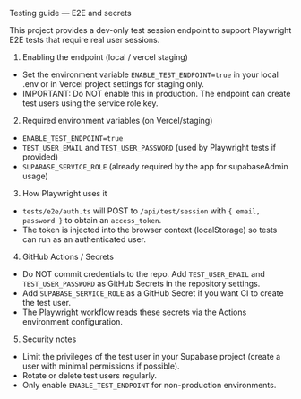 Testing guide — E2E and secrets

This project provides a dev-only test session endpoint to support Playwright E2E tests that require real user sessions.

1) Enabling the endpoint (local / vercel staging)

- Set the environment variable `ENABLE_TEST_ENDPOINT=true` in your local .env or in Vercel project settings for staging only.
- IMPORTANT: Do NOT enable this in production. The endpoint can create test users using the service role key.

2) Required environment variables (on Vercel/staging)

- `ENABLE_TEST_ENDPOINT=true`
- `TEST_USER_EMAIL` and `TEST_USER_PASSWORD` (used by Playwright tests if provided)
- `SUPABASE_SERVICE_ROLE` (already required by the app for supabaseAdmin usage)

3) How Playwright uses it

- `tests/e2e/auth.ts` will POST to `/api/test/session` with `{ email, password }` to obtain an `access_token`.
- The token is injected into the browser context (localStorage) so tests can run as an authenticated user.

4) GitHub Actions / Secrets

- Do NOT commit credentials to the repo. Add `TEST_USER_EMAIL` and `TEST_USER_PASSWORD` as GitHub Secrets in the repository settings.
- Add `SUPABASE_SERVICE_ROLE` as a GitHub Secret if you want CI to create the test user.
- The Playwright workflow reads these secrets via the Actions environment configuration.

5) Security notes

- Limit the privileges of the test user in your Supabase project (create a user with minimal permissions if possible).
- Rotate or delete test users regularly.
- Only enable `ENABLE_TEST_ENDPOINT` for non-production environments.

